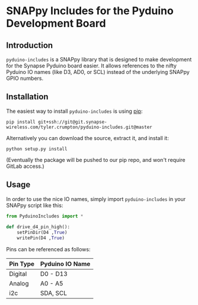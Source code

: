 SNAPpy Includes for the Pyduino Development Board
===================================

Introduction
------------

`pyduino-includes` is a SNAPpy library that is designed to make development for the Synapse Pyduino board easier. It
allows references to the nifty Pyduino IO names (like D3, AD0, or SCL) instead of the underlying SNAPpy GPIO numbers.

Installation
------------

The easiest way to install `pyduino-includes` is using 
[pip](https://pip.pypa.io/en/latest/installing.html):

    pip install git+ssh://git@git.synapse-wireless.com/tyler.crumpton/pyduino-includes.git@master

Alternatively you can download the source, extract it, and install it:

    python setup.py install
    
(Eventually the package will be pushed to our pip repo, and won't require GitLab access.)

Usage
-------------

In order to use the nice IO names, simply import `pyduino-includes` in your SNAPpy script like this:

```python
from PyduinoIncludes import *
    
def drive_d4_pin_high():
    setPinDir(D4 ,True)
    writePin(D4 ,True)
```

Pins can be referenced as follows:

| Pin Type | Pyduino IO Name |
|----------|-----------------|
| Digital  | D0 - D13        |
| Analog   | A0 - A5         |
| i2c      | SDA, SCL        |

